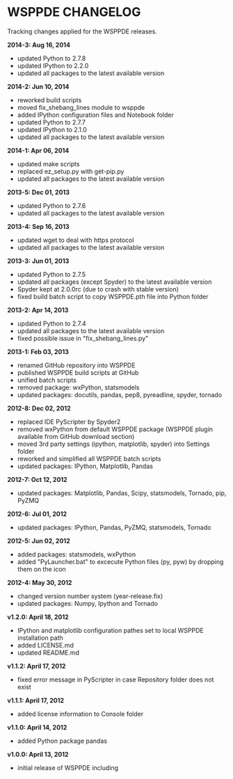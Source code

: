 # WSPPDE CHANGELOG
Tracking changes applied for the WSPPDE releases.

**2014-3: Aug 16, 2014**

- updated Python to 2.7.8
- updated IPython to 2.2.0
- updated all packages to the latest available version

**2014-2: Jun 10, 2014**

- reworked build scripts
- moved fix_shebang_lines module to wsppde
- added IPython configuration files and Notebook folder
- updated Python to 2.7.7
- updated IPython to 2.1.0
- updated all packages to the latest available version

**2014-1: Apr 06, 2014**

- updated make scripts
- replaced ez_setup.py with get-pip.py
- updated all packages to the latest available version

**2013-5: Dec 01, 2013**

- updated Python to 2.7.6
- updated all packages to the latest available version

**2013-4: Sep 16, 2013**

- updated wget to deal with https protocol
- updated all packages to the latest available version

**2013-3: Jun 01, 2013**

- updated Python to 2.7.5
- updated all packages (except Spyder) to the latest available version
- Spyder kept at 2.0.0rc (due to crash with stable version)
- fixed build batch script to copy WSPPDE.pth file into Python folder

**2013-2: Apr 14, 2013**

- updated Python to 2.7.4
- updated all packages to the latest available version
- fixed possible issue in "fix_shebang_lines.py"

**2013-1: Feb 03, 2013**

- renamed GitHub repository into WSPPDE
- published WSPPDE build scripts at GitHub
- unified batch scripts
- removed package: wxPython, statsmodels
- updated packages: docutils, pandas, pep8, pyreadline, spyder, tornado

**2012-8: Dec 02, 2012**

- replaced IDE PyScripter by Spyder2
- removed wxPython from default WSPPDE package (WSPPDE plugin available from GitHub download section)
- moved 3rd party settings (ipython, matplotlib, spyder) into Settings folder
- reworked and simplified all WSPPDE batch scripts
- updated packages: IPython, Matplotlib, Pandas

**2012-7: Oct 12, 2012**

- updated packages: Matplotlib, Pandas, Scipy, statsmodels, Tornado, pip, PyZMQ

**2012-6: Jul 01, 2012**

- updated packages: IPython, Pandas, PyZMQ, statsmodels, Tornado

**2012-5: Jun 02, 2012**

- added packages: statsmodels, wxPython
- added "PyLauncher.bat" to excecute Python files (py, pyw) by dropping them on the icon

**2012-4: May 30, 2012**

- changed version number system (year-release.fix)
- updated packages: Numpy, Ipython and Tornado

**v1.2.0: April 18, 2012**

- IPython and matplotlib configuration pathes set to local WSPPDE installation path
- added LICENSE.md
- updated README.md

**v1.1.2: April 17, 2012**

- fixed error message in PyScripter in case Repository folder does not exist

**v1.1.1: April 17, 2012**

- added license information to Console folder
	
**v1.1.0: April 14, 2012**

- added Python package pandas

**v1.0.0: April 13, 2012**

- initial release of WSPPDE including